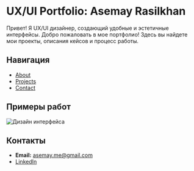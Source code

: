 # UX/UI Portfolio: Asemay Rasilkhan

Привет! Я UX/UI дизайнер, создающий удобные и эстетичные интерфейсы. Добро пожаловать в мое портфолио! Здесь вы найдете мои проекты, описания кейсов и процесс работы.

## Навигация
- [About](about.md)
- [Projects](projects/)
- [Contact](contact.md)

## Примеры работ
![Дизайн интерфейса](assets/img/example_design.png)

## Контакты
- **Email:** asemay.me@gmail.com
- [LinkedIn](www.linkedin.com/in/asemayer)
